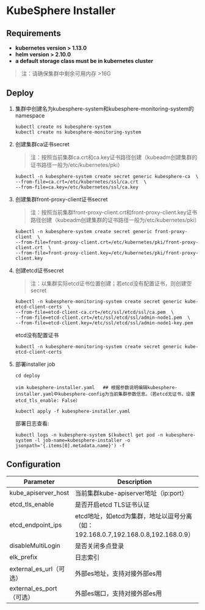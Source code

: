 # KubeSphere Installer

Requirements
------------
-   **kubernetes version > 1.13.0**
-   **helm version > 2.10.0**
-   **a default storage class must be in kubernetes cluster**
> 注：请确保集群中剩余可用内存  >16G

Deploy
------------
1. 集群中创建名为kubesphere-system和kubesphere-monitoring-system的namespace
   ```
   kubectl create ns kubesphere-system
   kubectl create ns kubesphere-monitoring-system
   ```
2. 创建集群ca证书secret
   >注：按照当前集群ca.crt和ca.key证书路径创建（kubeadm创建集群的证书路径一般为/etc/kubernetes/pki）
   ```
   kubectl -n kubesphere-system create secret generic kubesphere-ca  \
   --from-file=ca.crt=/etc/kubernetes/ssl/ca.crt  \
   --from-file=ca.key=/etc/kubernetes/ssl/ca.key 
   ```
3. 创建集群front-proxy-client证书secret
   >注：按照当前集群front-proxy-client.crt和front-proxy-client.key证书路径创建（kubeadm创建集群的证书路径一般为/etc/kubernetes/pki）
   ```
   kubectl -n kubesphere-system create secret generic front-proxy-client  \
   --from-file=front-proxy-client.crt=/etc/kubernetes/pki/front-proxy-client.crt  \
   --from-file=front-proxy-client.key=/etc/kubernetes/pki/front-proxy-client.key
4. 创建etcd证书secret
   >注：以集群实际etcd证书位置创建；若etcd没有配置证书，则创建空secret
   ```
   kubectl -n kubesphere-monitoring-system create secret generic kube-etcd-client-certs  \
   --from-file=etcd-client-ca.crt=/etc/ssl/etcd/ssl/ca.pem  \
   --from-file=etcd-client.crt=/etc/ssl/etcd/ssl/admin-node1.pem  \
   --from-file=etcd-client.key=/etc/ssl/etcd/ssl/admin-node1-key.pem
   ```
   etcd没有配置证书
   ```
   kubectl -n kubesphere-monitoring-system create secret generic kube-etcd-client-certs
   ```

5. 部署installer job
   ```
   cd deploy

   vim kubesphere-installer.yaml   ## 根据参数说明编辑kubesphere-installer.yaml中kubesphere-config为当前集群参数信息。（若etcd无证书，设置etcd_tls_enable: False）
   
   kubectl apply -f kubesphere-installer.yaml
   ```
   部署日志查看:
   ```
   kubectl logs -n kubesphere-system $(kubectl get pod -n kubesphere-system -l job-name=kubesphere-installer -o jsonpath='{.items[0].metadata.name}') -f
   ```
Configuration 
------------
| Parameter                            | Description                                      | Default                                                 |
| ------------------------------------ | ------------------------------------------------ | ------------------------------------------------------- |
|      kube_apiserver_host             |     当前集群kube-apiserver地址（ip:port）          |                                                        |
|      etcd_tls_enable                 |     是否开启etcd TLS证书认证                       |  True                                                  |
|      etcd_endpoint_ips               |     etcd地址，如etcd为集群，地址以逗号分离（如：192.168.0.7,192.168.0.8,192.168.0.9）             |                                                        |
|      disableMultiLogin               |     是否关闭多点登录                               |  True                                                  |
|      elk_prefix                      |     日志索引                                      |  logstash
|      external_es_url（可选）          |     外部es地址，支持对接外部es用                    |                                                       |
|      external_es_port（可选）         |     外部es端口，支持对接外部es用                    |                                                        | 